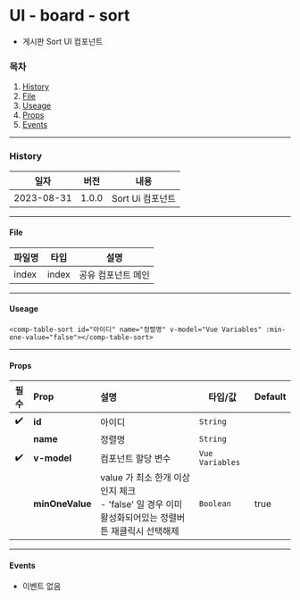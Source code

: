 # UI - board - sort

-   게시판 Sort UI 컴포넌트

### 목차

1. [History](#history)
2. [File](#file)
3. [Useage](#useage)
4. [Props](#props)
5. [Events](#events)

---

### History

| 일자       | 버전  | 내용             |
| ---------- | ----- | ---------------- |
| 2023-08-31 | 1.0.0 | Sort Ui 컴포넌트 |

---

#### File

| 파일명 | 타입  | 설명               |
| ------ | ----- | ------------------ |
| index  | index | 공유 컴포넌트 메인 |

---

#### Useage

```vue
<comp-table-sort id="아이디" name="정렬명" v-model="Vue Variables" :min-one-value="false"></comp-table-sort>
```

---

#### Props

|        필수        | Prop            | 설명                                                                                                   | 타입/값         | Default |
| :----------------: | :-------------- | :----------------------------------------------------------------------------------------------------- | --------------- | ------- |
| :heavy_check_mark: | **id**          | 아이디                                                                                                 | `String`        |         |
|                    | **name**        | 정렬명                                                                                                 | `String`        |         |
| :heavy_check_mark: | **v-model**     | 컴포넌트 할당 변수                                                                                     | `Vue Variables` |         |
|                    | **minOneValue** | value 가 최소 한개 이상인지 체크 <br/>- 'false' 일 경우 이미 활성화되어있는 정렬버튼 재클릭시 선택해제 | `Boolean`       | true    |

---

#### Events

-   이벤트 없음

